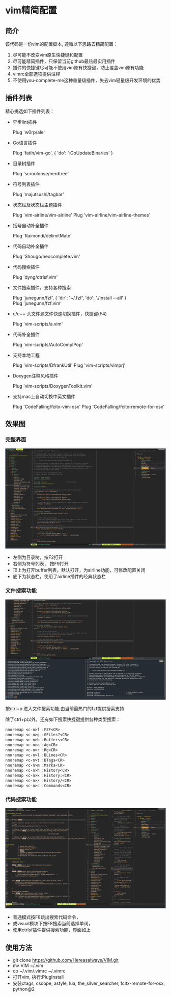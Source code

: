 # vim精简配置

## 简介

该代码是一份vim的配置脚本, 遵循以下思路去精简配置：

1. 尽可能不改变vim原生快捷键和配置
2. 尽可能精简插件，只保留当前github最热最实用插件
3. 插件的快捷键尽可能不使用vim原有快捷键，防止覆盖vim原有功能
4. vimrc全部选项提供注释
5. 不使用you-complete-me这种重量级插件，失去vim轻量级开发环境的优势

## 插件列表

精心挑选如下插件列表：

+ 异步lint插件

    Plug 'w0rp/ale'            

+ Go语言插件

    Plug 'fatih/vim-go', { 'do': ':GoUpdateBinaries' }

+ 目录树插件

    Plug 'scrooloose/nerdtree'

+ 符号列表插件

    Plug 'majutsushi/tagbar'

+ 状态栏及状态栏主题插件

    Plug 'vim-airline/vim-airline'
    Plug 'vim-airline/vim-airline-themes'

+ 括号自动补全插件

    Plug 'Raimondi/delimitMate'

+ 代码自动补全插件

    Plug 'Shougo/neocomplete.vim'

+ 代码搜索插件

    Plug 'dyng/ctrlsf.vim'

+ 文件搜索插件，支持各种搜索

    Plug 'junegunn/fzf', { 'dir': '~/.fzf', 'do': './install --all' }  
    Plug 'junegunn/fzf.vim'

+ c/c++ 头文件源文件快速切换插件，快捷键(F4)

    Plug 'vim-scripts/a.vim'

+ 代码补全插件

    Plug 'vim-scripts/AutoComplPop'

+ 支持本地工程

    Plug 'vim-scripts/DfrankUtil'
    Plug 'vim-scripts/vimprj'

+ Doxygen注释风格插件

    Plug 'vim-scripts/DoxygenToolkit.vim'

+ 支持mac上自动切换中英文插件

    Plug 'CodeFalling/fcitx-vim-osx'
    Plug 'CodeFalling/fcitx-remote-for-osx'

## 效果图
### 完整界面

![](1.png)

+ 左侧为目录树，按F2打开
+ 右侧为符号列表， 按F9打开
+ 顶上为打开buffer列表，默认打开，为airline功能，可修改配置关闭
+ 底下为状态栏，使用了airline插件的经典状态栏

### 文件搜索功能

![](2.png)

按ctrl+p 进入文件搜索功能,由当前最热门的fzf提供搜索支持

除了ctrl+p以外，还有如下搜索快捷键提供各种类型搜索：

    nnoremap <c-n>f :FZF<CR>
    nnoremap <c-n>g :GFiles?<CR>
    nnoremap <c-n>b :Buffers<CR>
    nnoremap <c-n>a :Ag<CR>
    nnoremap <c-n>r :Rg<CR>
    nnoremap <c-n>l :BLines<CR>
    nnoremap <c-n>t :BTags<CR>
    nnoremap <c-n>m :Marks<CR>
    nnoremap <c-n>h :History<CR>
    nnoremap <c-n>k :History:<CR>
    nnoremap <c-n>/ :History/<CR>
    nnoremap <c-n>c :Commands<CR>

### 代码搜索功能

![](3.png)


+ 普通模式按F8跳出搜索代码命令，
+ 或visual模块下按F8搜索当前选择单词，
+ 使用ctrlsf插件提供搜索功能，界面如上

## 使用方法
+ git clone https://github.com/Hereasalways/VIM.git
+ mv VIM ~/.vim
+ cp ~/.vim/.vimrc ~/.vimrc
+ 打开vim, 执行:PlugInstall
+ 安装ctags, cscope, astyle, lua, the\_silver\_searcher, fcitx-remote-for-osx, python@2


